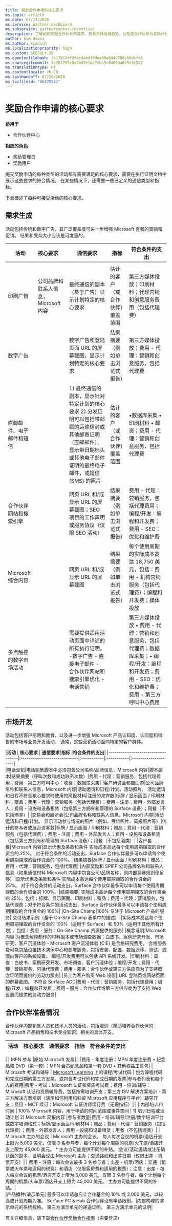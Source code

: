```yaml
---
title: 奖励合作申请的核心要求
ms.topic: article
ms.date: 07/17/2020
ms.service: partner-dashboard
ms.subservice: partnercenter-incentives
description: 了解如何挖掘合作伙伴的需求、获悉市场发展趋势，以及使合作伙伴为奖励计划中的活动做好充分准备。
author: kim-davis
ms.author: kimnich
ms.localizationpriority: high
ms.custom: SEOJULY.20
ms.openlocfilehash: 3c17813ef9fec4ebdf9dee00a644d708c66dcfe5
ms.sourcegitcommit: 3c28f795e0a2bd7e14e72bc5c0466b46f5e31527
ms.translationtype: HT
ms.contentlocale: zh-CN
ms.lasthandoff: 07/20/2020
ms.locfileid: "86475542"
---
```

# <a name="incentives-co-op-claims-core-requirements"></a>奖励合作申请的核心要求

**适用于**

- 合作伙伴中心

**相应的角色**

- 奖励管理员
- 奖励用户

提交奖励申请的每种类型的活动都有需要满足的核心要求，需要在执行证明文档中展示这些要求的符合情况。 在某些情况下，还需要一些已定义的通信类型和指标。

下表概述了每种可接受活动的核心要求。 

## <a name="demand-generation"></a>需求生成
 活动包括传统和数字广告，其广泛覆盖度可进一步增强 Microsoft 套餐的营销和促销。 结果和受众大小应该是可度量的。


|**活动**   |**核心要求**   |**通信要求**|**指标**  |**符合条件的支出** |
|--------------------------------------|:---------------------------------|---------|--------|----------|
        |
|印刷广告 |公司品牌和联系人信息，Microsoft 内容 |最终通信的副本（基于广告）显示计划特定的核心要求|估计的客户（或合作伙伴）覆盖范围|第三方媒体投放；印刷材料；代理营销和创意服务费用（包括代理费）|
|数字广告|            |数字广告和登陆页面 URL 的屏幕截图，显示计划特定的核心要求|结果摘要（例如单击浏览式报告）|第三方媒体投放；费用 - 代理：营销和创意服务，包括代理费|  
|直邮邮件、电子邮件和短信|             |1) 最终通信的副本，显示针对特定计划的核心要求 2) 分发证明可以包括带邮戳的运输信封或其他邮寄证明（直邮邮件）、显示带日期标头或其他电子邮件证明的最终电子邮件，或短信 (SMS) 的照片|   估计的客户（或合作伙伴）覆盖范围   |•数据库采集 • 印刷材料 • 邮资；费用 - 代理：营销和创意服务，包括代理费|
|合作伙伴网站和搜索引擎||网页 URL 和/或显示 URL 的屏幕截图；SEO 项目的工作声明或服务协议（仅限 SEO 活动）|结果摘要（例如单击浏览式报告）|费用 - 代理：营销服务，包括代理费用；编程/开发：编程和开发费；费用 - SEO：优化和维护费|
|Microsoft 综合内容||网页 URL 和/或显示 URL 的屏幕截图|结果摘要（例如单击浏览式报告）|每个使用周期的实际成本高达 18,750 美元，包括：费用 - 机构营销服务（包括代理费）；编程和开发费；媒体投放|
|多点触控的数字市场活动|     |需要提供适用活动页面中详述的所有执行证明。  -数字广告 - 直接电子邮件 - 合作伙伴网站和搜索引擎优化 - 电话营销||第三方媒体投放 • 费用 - 代理：营销和创意服务，包括代理费；数据库采集；• 编程/开发：编程和开发费；费用 - SEO：优化和维护费；费用 - 第三方呼叫中心费用

## <a name="market-development"></a>市场开发

 活动包括客户招聘和教育，以及进一步增强 Microsoft 产品认知度、认同度和销售的市场与业务开发活动。 通常，这些营销活动面向特定的客户群体。

|**活动**           | **核心要求**    | **通信要求**|**指标** |**符合条件的支出**| 
                                                |----------------------------------|:----------------------------|:-----------|:-----------|:--------------------|   
|电话营销|电话销售脚本中必须包含公司名称/品牌信息，Microsoft 内容|脚本副本|结果摘要（呼叫次数和成功联系次数）|费用 - 代理：营销服务，包括代理费用；费用 - 第三方呼叫中心：收费；数据库采集|
|客户研讨会和自助游|公司品牌名称和联系人信息，Microsoft 内容|活动邀请和日程/计划。活动照片。 活动邀请和日程不符合核心要求时使用的简报材料|注册的来宾数|标牌 / 显示画面 / 印刷材料；赠品；费用 - 代理：营销服务（包括代理费）；费用 - 注册；费用 - 外部发言人；费用 - 设施和设备租赁（包括第三方拥有和管理的 Surface 设备）；用餐（不包括酒类）|
|交易会和展览会|公司品牌名称和联系人信息，Microsoft 内容|活动邀请和日程/计划。 显示活动参与情况的照片（例如，展位照片、简报照片等）|估计的参与者或展台访客数|标牌 / 显示画面 / 印刷材料；赠品；费用 - 代理：营销服务（包括代理费）；费用 - 注册；费用 - 外部发言人；费用 - 设施和设备租赁（包括第三方拥有和管理的 Surface 设备）；用餐（不包括酒类）|
|客户套餐|Microsoft 内容|显示优惠及条款和条件 实际成本高达每个使用周期赚取的合作资金的 25%。 对于符合条件的活动支出，Surface 合作伙伴最多可以申请每个使用周期赚取的合作资金的 100%。|结果摘要|标牌 / 显示画面 / 印刷材料；赠品；费用 - 代理：营销服务，包括代理费|
|内部奖励和 SPIFF|公司品牌名称和联系人信息（如果通信材料 Microsoft 内容中包含公司/品牌名称，则内部竞赛规则便足够）|显示优惠及条款和条件 实际成本高达每个使用周期赚取的合作资金的 25%。 对于符合条件的活动支出，Surface 合作伙伴最多可以申请每个使用周期赚取的合作资金的 100%。|结果摘要| 实际成本高达每个使用周期赚取的合作资金的 25%，包括：标牌、显示画面、印刷材料；赠品；费用 - 代理：营销服务，包括代理费；对于符合条件的活动支出，Surface 合作伙伴最多可以申请每个使用周期赚取的合作资金的 100%|
|On-Site Champ|100% 专注于 Microsoft 产品的服务| 交付结果示例（基于 On-Site Champ 表单中的描述）||实际成本高达每个使用周期赚取的合作资金的 100%（适用于 Surface）和 50%（适用于其他所有计划），包括：费用 - 服务：On-Site Champ 资源提供的服务|
|概念证明|Microsoft 内容|为概念解释制作的材料副本或市场调查数据：白皮书、案例研究开发、市场研究、客户沉浸体验 - Microsoft 客户沉浸体验 (CIE) 是合格研究费用。 合格服务费可能包括设置技术演示中心和部署服务，包括安装、配置、数据迁移、测试，或面向客户的系统设置。 编程/开发费用可以包括 API 系统开发。|印刷材料：调查：白皮书、案例研究开发、市场调查、客户沉浸体验；编程/开发；费用 - 代理：营销服务，包括代理费；费用 - 服务：合作伙伴或第三方供应商为了支持概念证明而提供的劳动力服务|
|员工为客户购买 Web 设置||URL 登陆页或网站页面的屏幕截图。 不符合 Surface ADD|费用 - 代理：营销服务，包括代理费用；编程/开发：编程和开发费；费用 - 服务：合作伙伴或第三方供应商为了支持 Web 设置而提供的劳动力服务|

##  <a name="partner-readiness"></a>合作伙伴准备情况

合作伙伴内部销售人员和技术人员的活动，包括培训（帮助培养合作伙伴的 Microsoft 产品销售和技术专业知识）相关的具体开支。

|           **活动**           | **核心要求**                                                                  |                    **通信要求**                   |**指标**|**符合条件的支出**|
|----------------------------------|:---------------------------------------------------------------------------------------|------------------------------------------------------------------------|-----------------|--------------|
|
|        MPN 参与         |原始 Microsoft 发票|                                                                                        |                                                                        |费用 - 年度注册：MPN 年度注册费 • 纪念品和 DVD（第一套）：MPN 会员纪念品和第一套 DVD • 其他权益工具包|
|   Microsoft 考试和辅导    | [Microsoft Learning](https://partner.microsoft.com/training) 上的课程/考试代码 | 包含课程代码和完成日期的第三方发票，或包含考试代码和完成日期的发票|参与者列表和每个人的费用|费用 - 考试：Microsoft 认证和资质考试费；费用 - 培训/辅导：Microsoft 认证和资质辅导费，包括按需培训开支；第三方 ISV 解决方案培训 - 第三方解决方案培训（演示如何利用和驻留 Microsoft 应用程序与平台）辅导开支；费用 - MCT 续订：Microsoft 认证讲师续订费（无需指标）|
                                                                       |
| 内部培训和时间 | 100% Microsoft 内容，用于申请的时间范围或事件空间               | 1) 培训日程或活动计划 2) Microsoft 简报内容 |参与者数量|费用 - 培训/辅导/注册/数字培训平台或数字培训格式；标牌/显示画面/印刷材料；赠品；费用 - 代理：营销服务（包括代理费）；费用 - 外部发言人；费用 - 设施和设备租赁；用餐（不包括酒类）|
| Microsoft 主办的会议   | Microsoft 主办的会议。 每人每次会议的机票/酒店开支上限为 5,000 美元，仅限 3 名参与者，每个计划每个周期的机票/火车票/酒店开支上限为 45,000 美元。 * 主办方可能提供不同的补贴。|会议/活动邀请或注册确认函的副本，证明会议由 Microsoft 主办；交通路线和出差日期（仅限出差 - 机票开支）| | 费用 - 注册：每次会议最多 3 名参与者；出差 - 机票/酒店：交通（机票或火车票和适用的税费）和酒店（仅限客房费和适用的税费）；注意：出差 - 每人每次会议的机票/酒店开支上限为 5,000 美元，仅限 3 名参与者，每个计划每个周期的机票/火车票/酒店开支上限为 45,000 美元。 主办方可能提供不同的补贴。|                                           
|产品播种/演示单元| 最多可以申请总应计合作基金的 10% 或 3,000 美元，以较高或计划周期为准。 Surface PC & Hub 合作伙伴没有申请限制。|内部构建的演示单元的系统规格。 第三方演示单元的递送证明。 第三方演示单元的证明|



 有关详细信息，请下载[合作伙伴奖励合作指南](https://partner.microsoft.com/asset/collection/co-op-funds-resources#/)（需要登录）



